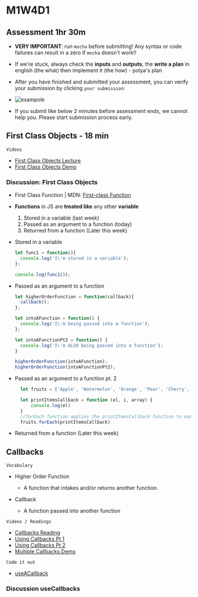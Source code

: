 # M1W4D1

## Assessment 1hr 30m
- **VERY IMPORTANT**: run `mocha` before submitting! Any syntax or code failures can result in a zero if `mocha` doesn't work!!

- If we're stuck, always check the **inputs** and **outputs**, the **write a plan** in english (the what) then implement it (the how) - polya's plan
  
- After you have finished and submitted your assessment, you can verify your submission by clicking `your submission`: 
- ![exampole](https://i.imgur.com/EMyUqNW.png)
  
- If you submit like below 2 minutes before assessment ends, we cannot help you. Please start submission process early.

## First Class Objects - 18 min

`Videos`

- [First Class Objects Lecture]
- [First Class Objects Demo]

### Discussion: First Class Objects

- First Class Function | MDN: [First-class Function]
- **Functions** in JS are **treated like** any other **variable**
  1. Stored in a variable (last week)
  2. Passed as an argument to a function (today)
  3. Returned from a function (Later this week)

- Stored in a variable

  ```js
  let func1 = function(){
    console.log('I\'m stored in a variable');
  };

  console.log(func1());
  ```

- Passed as an argument to a function

  ```js
  let higherOrderFunction = function(callback){
    callback();
  };

  let intoAFunction = function() {
    console.log('I\'m being passed into a function');
  };

  let intoAFunctionPt2 = function() {
    console.log('I\'m ALSO being passed into a function');
  }

  higherOrderFunction(intoAFunction);
  higherOrderFunction(intoAFunctionPt2);
  ```
- Passed as an argument to a function pt. 2
  ```js
    let fruits = ['Apple', 'Watermelon', 'Orange', 'Pear', 'Cherry', 'Strawberry', 'Grape']

    let printItemsCallback = function (el, i, array) {
        console.log(el)
    }
    //forEach function applies the printItemsCallback function to each element in fruits.
    fruits.forEach(printItemsCallback) 
  ```

- Returned from a function (Later this week)

## Callbacks

`Vocabulary`

- Higher Order Function
  - A function that intakes and/or returns another function.

- Callback
  - A function passed into another function

`Videos / Readings`
- [Callbacks Reading]
- [Using Callbacks Pt 1]
- [Using Callbacks Pt 2]
- [Multiple Callbacks Demo]

`Code it out`

- [useACallback]

### Discussion useCallbacks

[useACallback]: ./callbacks-code-it-useACallback.js

[First-class Function]: https://developer.mozilla.org/en-US/docs/Glossary/First-class_Function
[First Class Objects Lecture]: https://open.appacademy.io/learn/js-py---pt-apr-2022-online/week-4---callbacks--scope--and-closure/functions-as-first-class-objects-lecture
[First Class Objects Demo]: https://open.appacademy.io/learn/js-py---pt-apr-2022-online/week-4---callbacks--scope--and-closure/functions-as-first-class-objects-demo
[Callbacks Reading]: https://open.appacademy.io/learn/js-py---pt-apr-2022-online/week-4---callbacks--scope--and-closure/callbacks-reading
[Using Callbacks Pt 1]: https://open.appacademy.io/learn/js-py---pt-apr-2022-online/week-4---callbacks--scope--and-closure/using-callback-functions-demo-1
[Using Callbacks Pt 2]: https://open.appacademy.io/learn/js-py---pt-apr-2022-online/week-4---callbacks--scope--and-closure/using-callback-functions-demo-2
[Multiple Callbacks Demo]: https://open.appacademy.io/learn/js-py---pt-mar-2022-online/week-4---callbacks--scope--and-closure/multiple-callbacks-demo

